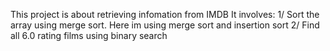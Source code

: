 This project is about retrieving infomation from IMDB
It involves:
1/ Sort the array using merge sort. Here im using merge sort and insertion sort
2/ Find all 6.0 rating films using binary search
